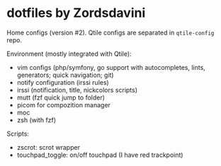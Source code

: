 # dotfiles by Zordsdavini

Home configs (version #2). Qtile configs are separated in `qtile-config` repo.

Environment (mostly integrated with Qtile):
- vim configs (php/symfony, go support with autocompletes, lints, generators; quick navigation; git)
- notify configuration (irssi rules)
- irssi (notification, title, nickcolors scripts)
- mutt (fzf quick jump to folder)
- picom for compozition manager
- moc
- zsh (with fzf)

Scripts:
- zscrot: scrot wrapper
- touchpad_toggle: on/off touchpad (I have red trackpoint)
